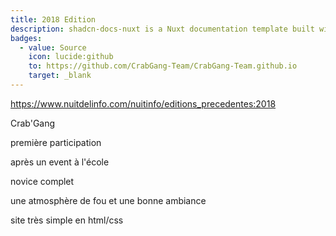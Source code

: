 ```yaml
---
title: 2018 Edition
description: shadcn-docs-nuxt is a Nuxt documentation template built with Nuxt Content and shadcn-vue.
badges:
  - value: Source
    icon: lucide:github
    to: https://github.com/CrabGang-Team/CrabGang-Team.github.io
    target: _blank
---
```


https://www.nuitdelinfo.com/nuitinfo/editions_precedentes:2018

Crab'Gang

première participation

après un event à l'école

novice complet

une atmosphère de fou et une bonne ambiance

site très simple en html/css
